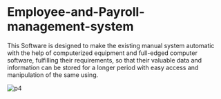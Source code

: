 # Employee-and-Payroll-management-system
This Software is designed to make the existing manual system automatic with the help of computerized equipment and full-edged computer software, fulfilling their requirements, so that their valuable data and information can be stored for a longer period with easy access and manipulation of the same using.

![p4](https://user-images.githubusercontent.com/84343511/202998479-2c031fe5-312d-4daf-a6e8-db361ad73f33.png)



